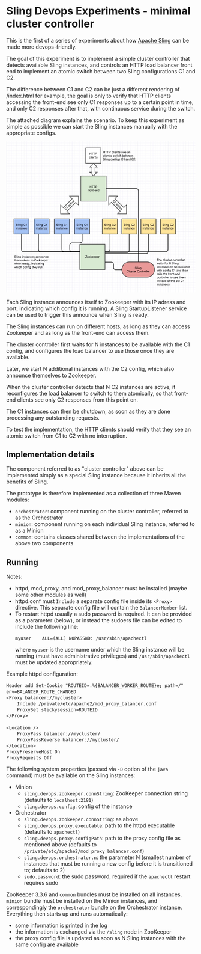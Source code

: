 # Sling Devops Experiments - minimal cluster controller

This is the first of a series of experiments about how [Apache Sling](http://sling.apache.org)
 can be made more devops-friendly.

The goal of this experiment is to implement a simple cluster controller that detects available
Sling instances, and controls an HTTP load balancer front end to implement an atomic switch
between two Sling configurations C1 and C2.

The difference between C1 and C2 can be just a different rendering of /index.html for example,
the goal is only to verify that HTTP clients accessing the front-end see only C1 responses up
to a certain point in time, and only C2 responses after that, with continuous service during
the switch.

The attached diagram explains the scenario. To keep this experiment as simple as possible
we can start the Sling instances manually with the appropriate configs.

![System structure and scenario](./first-prototype.jpg)

Each Sling instance announces itself to Zookeeper with its IP adress and port, indicating
which config it is running. A Sling StartupListener service can be used to trigger this
announce when Sling is ready.

The Sling instances can run on different hosts, as long as they can access Zookeeper and
as long as the front-end can access them.

The cluster controller first waits for N instances to be available with the C1 config, and
configures the load balancer to use those once they are available.

Later, we start N additional instances with the C2 config, which also announce themselves
to Zookeeper. 

When the cluster controller detects that N C2 instances are active, it reconfigures the
load balancer to switch to them atomically, so that front-end clients see only C2 responses
from this point on.

The C1 instances can then be shutdown, as soon as they are done processing any outstanding
requests.

To test the implementation, the HTTP clients should verify that they see an atomic switch
from C1 to C2 with no interruption.

## Implementation details

The component referred to as "cluster controller" above can be implemented simply as a
special Sling instance because it inherits all the benefits of Sling.

The prototype is therefore implemented as a collection of three Maven modules:
* `orchestrator`: component running on the cluster controller, referred to as the Orchestrator
* `minion`: component running on each individual Sling instance, referred to as a Minion
* `common`: contains classes shared between the implementations of the above two components

## Running

Notes:
* httpd, mod_proxy, and mod_proxy_balancer must be installed (maybe some other modules as well)
* httpd.conf must `Include` a separate config file inside its `<Proxy>` directive. This
separate config file will contain the `BalancerMember` list.
* To restart httpd usually a sudo password is required. It can be provided as a parameter
(below), or instead the sudoers file can be edited to include the following line:
  ```
  myuser	ALL=(ALL) NOPASSWD: /usr/sbin/apachectl
  ```
  where `myuser` is the username under which the Sling instance will be running (must have
administrative privileges) and `/usr/sbin/apachectl` must be updated appropriately.

Example httpd configuration:
```
Header add Set-Cookie "ROUTEID=.%{BALANCER_WORKER_ROUTE}e; path=/" env=BALANCER_ROUTE_CHANGED
<Proxy balancer://mycluster>
    Include /private/etc/apache2/mod_proxy_balancer.conf
    ProxySet stickysession=ROUTEID
</Proxy>

<Location />
    ProxyPass balancer://mycluster/
    ProxyPassReverse balancer://mycluster/
</Location>
ProxyPreserveHost On
ProxyRequests Off
```

The following system properties (passed via `-D` option of the `java` command) must be
available on the Sling instances:
* Minion
  * `sling.devops.zookeeper.connString`: ZooKeeper connection string (defaults to
`localhost:2181`)
  * `sling.devops.config`: config of the instance
* Orchestrator
  * `sling.devops.zookeeper.connString`: as above
  * `sling.devops.proxy.executable`: path to the httpd executable (defaults to `apachectl`)
  * `sling.devops.proxy.configPath`: path to the proxy config file as mentioned above
(defaults to `/private/etc/apache2/mod_proxy_balancer.conf`)
  * `sling.devops.orchestrator.n`: the parameter N (smallest number of instances that must
be running a new config before it is transitioned to; defaults to 2)
  * `sudo.password`: the sudo password, required if the `apachectl` restart requires sudo

ZooKeeper 3.3.6 and `common` bundles must be installed on all instances. `minion` bundle must
be installed on the Minion instances, and correspondingly the `orchestrator` bundle on the
Orchestrator instance. Everything then starts up and runs automatically:
* some information is printed in the log
* the information is exchanged via the `/sling` node in ZooKeeper
* the proxy config file is updated as soon as N Sling instances with the same config are available
